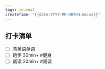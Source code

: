 ```yaml
---
tags: journal
createTime: "{{date:YYYY-MM-DDTHH:mm:ss}}"
---
```

## 打卡清单

- [ ] 背英语单词
- [ ] 跑步 30min+ #健身
- [ ] 阅读 30min+ #阅读